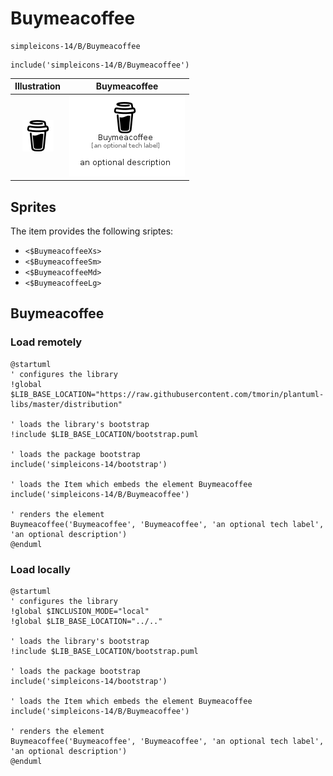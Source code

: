 # Buymeacoffee


```text
simpleicons-14/B/Buymeacoffee
```

```text
include('simpleicons-14/B/Buymeacoffee')
```



| Illustration | Buymeacoffee |
| :---: | :---: |
| ![illustration for Illustration](../../simpleicons-14/B/Buymeacoffee.png) | ![illustration for Buymeacoffee](../../simpleicons-14/B/Buymeacoffee.Local.png) |



## Sprites
The item provides the following sriptes:

- `<$BuymeacoffeeXs>`
- `<$BuymeacoffeeSm>`
- `<$BuymeacoffeeMd>`
- `<$BuymeacoffeeLg>`





## Buymeacoffee

### Load remotely
```plantuml
@startuml
' configures the library
!global $LIB_BASE_LOCATION="https://raw.githubusercontent.com/tmorin/plantuml-libs/master/distribution"

' loads the library's bootstrap
!include $LIB_BASE_LOCATION/bootstrap.puml

' loads the package bootstrap
include('simpleicons-14/bootstrap')

' loads the Item which embeds the element Buymeacoffee
include('simpleicons-14/B/Buymeacoffee')

' renders the element
Buymeacoffee('Buymeacoffee', 'Buymeacoffee', 'an optional tech label', 'an optional description')
@enduml
```

### Load locally
```plantuml
@startuml
' configures the library
!global $INCLUSION_MODE="local"
!global $LIB_BASE_LOCATION="../.."

' loads the library's bootstrap
!include $LIB_BASE_LOCATION/bootstrap.puml

' loads the package bootstrap
include('simpleicons-14/bootstrap')

' loads the Item which embeds the element Buymeacoffee
include('simpleicons-14/B/Buymeacoffee')

' renders the element
Buymeacoffee('Buymeacoffee', 'Buymeacoffee', 'an optional tech label', 'an optional description')
@enduml
```

